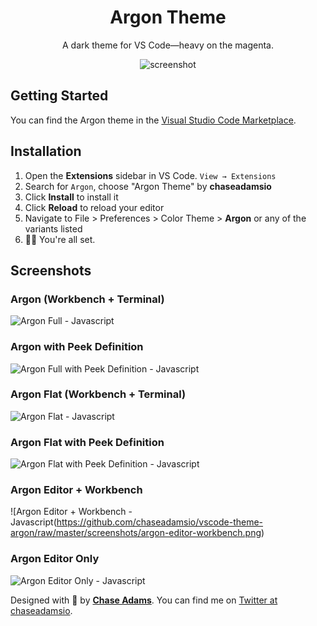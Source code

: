 <div align="center">

# Argon Theme

A dark theme for VS Code—heavy on the magenta.

![screenshot](https://github.com/chaseadamsio/vscode-theme-argon/raw/master/screenshots/argon-jsx-example.png)

</div>

## Getting Started

You can find the Argon theme in the [Visual Studio Code Marketplace](https://marketplhub.visualstudio.com/items?itemName=chaseadamsio.vscode-theme-argon).

## Installation

1. Open the **Extensions** sidebar in VS Code. `View → Extensions`
1. Search for `Argon`, choose "Argon Theme" by **chaseadamsio**
1. Click **Install** to install it
1. Click **Reload** to reload your editor
1. Navigate to File > Preferences > Color Theme > **Argon** or any of the variants listed
1. 🎉🎉 You're all set.

## Screenshots

### Argon (Workbench + Terminal)

![Argon Full - Javascript](https://github.com/chaseadamsio/vscode-theme-argon/raw/master/screenshots/argon-all.png)

### Argon with Peek Definition

![Argon Full with Peek Definition - Javascript](https://github.com/chaseadamsio/vscode-theme-argon/raw/master/screenshots/argon-all-peek.png)

### Argon Flat (Workbench + Terminal)

![Argon Flat - Javascript](https://github.com/chaseadamsio/vscode-theme-argon/raw/master/screenshots/argon-flat.png)

### Argon Flat with Peek Definition

![Argon Flat with Peek Definition - Javascript](https://github.com/chaseadamsio/vscode-theme-argon/raw/master/screenshots/argon-flat-peek.png)

### Argon Editor + Workbench

![Argon Editor + Workbench - Javascript(https://github.com/chaseadamsio/vscode-theme-argon/raw/master/screenshots/argon-editor-workbench.png)

### Argon Editor Only

![Argon Editor Only - Javascript](https://github.com/chaseadamsio/vscode-theme-argon/raw/master/screenshots/argon-editor.png)

Designed with 💜 by **[Chase Adams](https://github.com/chaseadamsio)**. You can find me on [Twitter at chaseadamsio](https://twitter.com/chaseadamsio).
